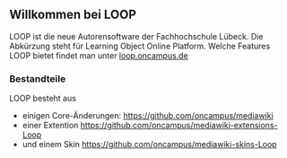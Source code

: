 ## Willkommen bei LOOP

LOOP ist die neue Autorensoftware der Fachhochschule Lübeck. Die Abkürzung steht für Learning Object Online Platform. 
Welche Features LOOP bietet findet man unter [loop.oncampus.de](https://loop.oncampus.de)

### Bestandteile

LOOP besteht aus
- einigen Core-Änderungen: https://github.com/oncampus/mediawiki
- einer Extention https://github.com/oncampus/mediawiki-extensions-Loop
- und einem Skin https://github.com/oncampus/mediawiki-skins-Loop

